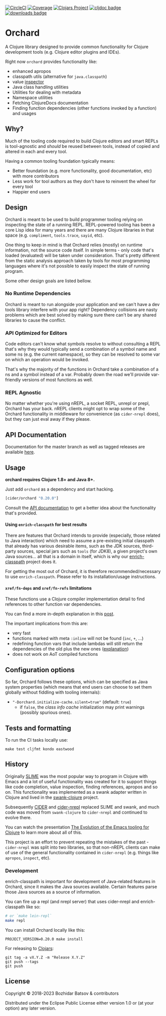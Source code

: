 [![CircleCI](https://circleci.com/gh/clojure-emacs/orchard/tree/master.svg?style=svg)](https://circleci.com/gh/clojure-emacs/orchard/tree/master)
[![Coverage](https://codecov.io/gh/clojure-emacs/orchard/branch/master/graph/badge.svg)](https://codecov.io/gh/clojure-emacs/orchard/)
[![Clojars Project](https://img.shields.io/clojars/v/cider/orchard.svg)](https://clojars.org/cider/orchard)
[![cljdoc badge](https://cljdoc.org/badge/cider/orchard)](https://cljdoc.org/d/cider/orchard/CURRENT)
[![downloads badge](https://versions.deps.co/cider/orchard/downloads.svg)](https://clojars.org/cider/orchard)

# Orchard

A Clojure library designed to provide common functionality for Clojure
development tools (e.g. Clojure editor plugins and IDEs).

Right now `orchard` provides functionality like:

* enhanced apropos
* classpath utils (alternative for `java.classpath`)
* value [inspector](https://github.com/clojure-emacs/orchard/blob/master/doc/inspector.org)
* Java class handling utilities
* Utilities for dealing with metadata
* Namespace utilities
* Fetching ClojureDocs documentation
* Finding function dependencies (other functions invoked by a function) and usages

## Why?

Much of the tooling code required to build Clojure editors and smart REPLs
is tool-agnostic and *should* be reused between tools, instead of copied
and altered in each and every tool.

Having a common tooling foundation typically means:

* Better foundation (e.g. more functionality, good documentation, etc) with more contributors
* Less work for tool authors as they don't have to reinvent the wheel for every tool
* Happier end users

## Design

Orchard is meant to be used to build programmer tooling relying on inspecting the state of a running REPL.
REPL-powered tooling has been a core Lisp idea for many years and there are many Clojure libraries
in that space (e.g. `compliment`, `tools.trace`, `sayid`, etc).

One thing to keep in mind is that Orchard relies (mostly) on runtime information, not the source code itself.
In simple terms - only code that's loaded (evaluated) will be taken under consideration. That's pretty different
from the static analysis approach taken by tools for most programming languages where it's not possible to
easily inspect the state of running program.

Some other design goals are listed bellow.

### No Runtime Dependencies

Orchard is meant to run alongside your application and we can't have a
dev tools library interfere with your app right? Dependency collisions are nasty problems which are best solved
by making sure there can't be any shared libraries to cause the conflict.

### API Optimized for Editors

Code editors can't know what symbols resolve to without consulting a REPL that's why they would typically
send a combination of a symbol name and some ns (e.g. the current namespace), so they can be resolved to
some var on which an operation would be invoked.

That's why the majority of the functions in Orchard take a combination of a ns and a symbol instead of a var.
Probably down the road we'll provide var-friendly versions of most functions as well.

### REPL Agnostic

No matter whether you're using nREPL, a socket REPL, unrepl or prepl, Orchard has your back. nREPL clients might
opt to wrap some of the Orchard functionality in middleware for convenience (as `cider-nrepl` does), but they
can just eval away if they please.

## API Documentation

Documentation for the master branch as well as tagged releases are available
[here](https://cljdoc.org/d/cider/orchard).

## Usage

**orchard requires Clojure 1.8+ and Java 8+.**

Just add `orchard` as a dependency and start hacking.

```clojure
[cider/orchard "0.20.0"]
```

Consult the [API documentation](https://cljdoc.org/d/cider/orchard/CURRENT) to get a better idea about the
functionality that's provided.

#### Using `enrich-classpath` for best results

There are features that Orchard intends to provide (especially, those related to Java interaction) which need to assume a pre-existing initial classpath that already has various desirable items, such as the JDK sources, third-party sources, special jars such as `tools` (for JDK8), a given project's own Java sources... all that is a domain in itself, which is why our [enrich-classpath](https://github.com/clojure-emacs/enrich-classpath) project does it.

For getting the most out of Orchard, it is therefore recommended/necessary to use `enrich-classpath`. Please refer to its installation/usage instructions.

#### `xref/fn-deps` and `xref/fn-refs` limitations

These functions use a Clojure compiler implementation detail to find references to other function var dependencies.

You can find a more in-depth explanation in this [post](https://lukas-domagala.de/blog/clojure-analysis-and-introspection.html).

The important implications from this are:

* very fast
* functions marked with meta `:inline` will not be found (`inc`, `+`, ...)
* redefining function vars that include lambdas will still return the dependencies of the old plus the new ones
([explanation](https://lukas-domagala.de/blog/clojure-compiler-class-cache.html))
* does not work on AoT compiled functions

## Configuration options

So far, Orchard follows these options, which can be specified as Java system properties
(which means that end users can choose to set them globally without fiddling with tooling internals):

* `"-Dorchard.initialize-cache.silent=true"` (default: `true`)
  * if `false`, the _class info cache_ initialization may print warnings (possibly spurious ones).

## Tests and formatting

To run the CI tasks locally use:

`make test cljfmt kondo eastwood`

## History

Originally [SLIME][] was the most
popular way to program in Clojure with Emacs and a lot of useful
functionality was created for it to support things like code
completion, value inspection, finding references, apropos and so
on. This functionality was implemented as a swank adapter written in
Clojure and lived in the
[swank-clojure][] project.

Subsequently [CIDER][] and
[cider-nrepl][] replaced
SLIME and swank, and much code was moved from `swank-clojure` to
`cider-nrepl` and continued to evolve there.

You can watch the presentation [The Evolution of the Emacs tooling for
  Clojure](https://www.youtube.com/watch?v=4X-1fJm25Ww&list=PLZdCLR02grLoc322bYirANEso3mmzvCiI&index=6)
  to learn more about all of this.

This project is an effort to prevent repeating the mistakes of the
past - `cider-nrepl` was split into two libraries, so that non-nREPL
clients can make of use of the general functionality contained in
`cider-nrepl` (e.g. things like `apropos`, `inspect`, etc).

### Development

enrich-classpath is important for development of Java-related features in Orchard, since it makes the Java sources available. Certain features parse those Java sources as a source of information.

You can fire up a repl (and nrepl server) that uses cider-nrepl and enrich-classpath like so:

```bash
# or `make lein-repl`
make repl
```

You can install Orchard locally like this:

```
PROJECT_VERSION=0.20.0 make install
```

For releasing to [Clojars](https://clojars.org/):

```
git tag -a vX.Y.Z -m "Release X.Y.Z"
git push --tags
git push
```

## License

Copyright © 2018-2023 Bozhidar Batsov & contributors

Distributed under the Eclipse Public License either version 1.0 or (at
your option) any later version.

[SLIME]: https://github.com/slime/slime
[swank-clojure]: https://github.com/technomancy/swank-clojure
[CIDER]: https://github.com/clojure-emacs/cider
[cider-nrepl]:https://github.com/clojure-emacs/cider-nrepl
